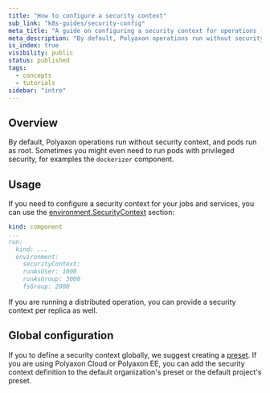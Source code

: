 ```yaml
---
title: "How to configure a security context"
sub_link: "k8s-guides/security-config"
meta_title: "A guide on configuring a security context for operations - Core Concepts"
meta_description: "By default, Polyaxon operations run without security context, and pods run as root."
is_index: true
visibility: public
status: published
tags:
  - concepts
  - tutorials
sidebar: "intro"
---
```


## Overview

By default, Polyaxon operations run without security context, and pods run as root. 
Sometimes you might even need to run pods with privileged security, for examples the `dockerizer` component.

## Usage

If you need to configure a security context for your jobs and services, you can use the [environment.SecurityContext](/docs/core/specification/environment/#securitycontext) section:

```yaml
kind: component
...
run:
  kind: ...
  environment:
    securityContext:
    runAsUser: 1000
    runAsGroup: 3000
    fsGroup: 2000
```

If you are running a distributed operation, you can provide a security context per replica as well.

## Global configuration

If you to define a security context globally, we suggest creating a [preset](/docs/core/scheduling-strategies/presets/).
If you are using Polyaxon Cloud or Polyaxon EE, you can add the security context definition to the default organization's preset or the default project's preset.  
